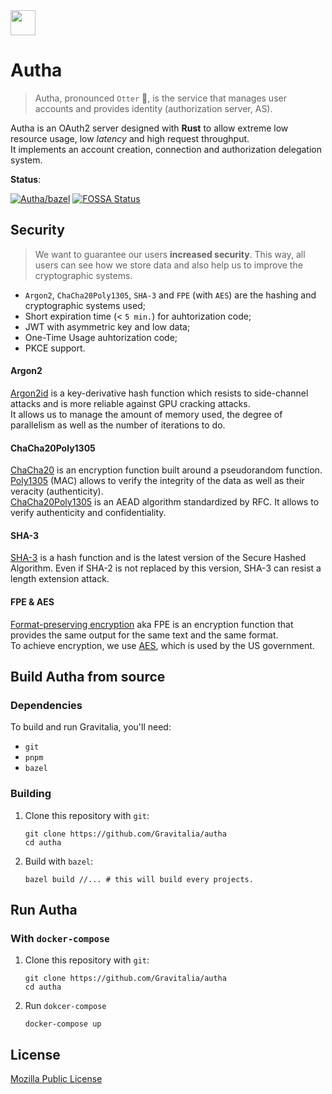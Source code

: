 <img src="https://avatars.githubusercontent.com/u/81774317?s=200&v=4" width="40" />

# Autha

> Autha, pronounced `Otter` 🦦, is the service that manages user accounts and provides identity (authorization server, AS).

Autha is an OAuth2 server designed with **Rust** to allow extreme low resource usage, low _latency_ and high request throughput.<br />
It implements an account creation, connection and authorization delegation system.

**Status**:

[![Autha/bazel](https://github.com/Gravitalia/Autha/actions/workflows/bazel.yml/badge.svg)](https://github.com/Gravitalia/Autha/actions/workflows/bazel.yml) [![FOSSA Status](https://app.fossa.com/api/projects/git%2Bgithub.com%2FGravitalia%2FAutha.svg?type=shield)](https://app.fossa.com/projects/git%2Bgithub.com%2FGravitalia%2FAutha?ref=badge_shield)

## Security

> We want to guarantee our users **increased security**. This way, all users can see how we store data and also help us to improve the cryptographic systems.

- `Argon2`, `ChaCha20Poly1305`, `SHA-3` and `FPE` (with `AES`) are the hashing and cryptographic systems used;
- Short expiration time (< `5 min.`) for auhtorization code;
- JWT with asymmetric key and low data;
- One-Time Usage auhtorization code;
- PKCE support.

#### Argon2

[Argon2id](https://en.wikipedia.org/wiki/Argon2) is a key-derivative hash function which resists to side-channel attacks and is more reliable against GPU cracking attacks.<br />
It allows us to manage the amount of memory used, the degree of parallelism as well as the number of iterations to do.

#### ChaCha20Poly1305

[ChaCha20](https://en.wikipedia.org/wiki/Salsa20) is an encryption function built around a pseudorandom function.<br />
[Poly1305](https://en.wikipedia.org/wiki/Poly1305) (MAC) allows to verify the integrity of the data as well as their veracity (authenticity).<br />
[ChaCha20Poly1305](https://en.wikipedia.org/wiki/ChaCha20-Poly1305) is an AEAD algorithm standardized by RFC. It allows to verify authenticity and confidentiality.

#### SHA-3

[SHA-3](https://en.wikipedia.org/wiki/SHA-3) is a hash function and is the latest version of the Secure Hashed Algorithm. Even if SHA-2 is not replaced by this version, SHA-3 can resist a length extension attack.

#### FPE & AES

[Format-preserving encryption](https://en.wikipedia.org/wiki/Format-preserving_encryption) aka FPE is an encryption function that provides the same output for the same text and the same format.<br />
To achieve encryption, we use [AES](https://en.wikipedia.org/wiki/Advanced_Encryption_Standard), which is used by the US government.

## Build Autha from source
### Dependencies
To build and run Gravitalia, you'll need:
- `git`
- `pnpm`
- `bazel`

### Building
1. Clone this repository with `git`:
   ```shell
   git clone https://github.com/Gravitalia/autha
   cd autha
   ```
3. Build with `bazel`:
   ```shell
   bazel build //... # this will build every projects.
   ```

## Run Autha
### With `docker-compose`
1. Clone this repository with `git`:
   ```shell
   git clone https://github.com/Gravitalia/autha
   cd autha
   ```
2. Run `dokcer-compose`
   ```shell
   docker-compose up
   ```

## License

[Mozilla Public License](https://github.com/Gravitalia/Autha/blob/master/LICENSE)
